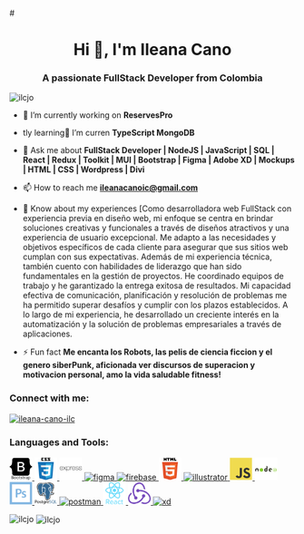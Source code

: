 #<h1 align="center">Hi 👋, I'm Ileana Cano</h1>
<h3 align="center">A passionate FullStack Developer from Colombia</h3>

<p align="left"> <img src="https://komarev.com/ghpvc/?username=ilcjo&label=Profile%20views&color=0e75b6&style=flat" alt="ilcjo" /> </p>

- 🔭 I’m currently working on **ReservesPro**

- tly learning🌱 I’m curren **TypeScript MongoDB**

- 💬 Ask me about **FullStack Developer | NodeJS | JavaScript | SQL | React | Redux | Toolkit | MUI | Bootstrap | Figma | Adobe XD | Mockups | HTML | CSS | Wordpress | Divi**

- 📫 How to reach me **ileanacanoic@gmail.com**

- 📄 Know about my experiences [Como desarrolladora web FullStack con experiencia previa en diseño web, mi enfoque se centra en brindar soluciones creativas y funcionales a través de diseños atractivos y una experiencia de usuario excepcional. Me adapto a las necesidades y objetivos específicos de cada cliente para asegurar que sus sitios web cumplan con sus expectativas. Además de mi experiencia técnica, también cuento con habilidades de liderazgo que han sido fundamentales en la gestión de proyectos. He coordinado equipos de trabajo y he garantizado la entrega exitosa de resultados. Mi capacidad efectiva de comunicación, planificación y resolución de problemas me ha permitido superar desafíos y cumplir con los plazos establecidos. A lo largo de mi experiencia, he desarrollado un creciente interés en la automatización y la solución de problemas empresariales a través de aplicaciones. 

- ⚡ Fun fact **Me encanta los Robots, las pelis de ciencia ficcion y el genero siberPunk, aficionada ver discursos de superacion y motivacion personal, amo la vida saludable fitness!**

<h3 align="left">Connect with me:</h3>
<p align="left">
<a href="https://linkedin.com/in/ileana-cano-ilc" target="blank"><img align="center" src="https://raw.githubusercontent.com/rahuldkjain/github-profile-readme-generator/master/src/images/icons/Social/linked-in-alt.svg" alt="ileana-cano-ilc" height="30" width="40" /></a>
</p>

<h3 align="left">Languages and Tools:</h3>
<p align="left"> <a href="https://getbootstrap.com" target="_blank" rel="noreferrer"> <img src="https://raw.githubusercontent.com/devicons/devicon/master/icons/bootstrap/bootstrap-plain-wordmark.svg" alt="bootstrap" width="40" height="40"/> </a> <a href="https://www.w3schools.com/css/" target="_blank" rel="noreferrer"> <img src="https://raw.githubusercontent.com/devicons/devicon/master/icons/css3/css3-original-wordmark.svg" alt="css3" width="40" height="40"/> </a> <a href="https://expressjs.com" target="_blank" rel="noreferrer"> <img src="https://raw.githubusercontent.com/devicons/devicon/master/icons/express/express-original-wordmark.svg" alt="express" width="40" height="40"/> </a> <a href="https://www.figma.com/" target="_blank" rel="noreferrer"> <img src="https://www.vectorlogo.zone/logos/figma/figma-icon.svg" alt="figma" width="40" height="40"/> </a> <a href="https://firebase.google.com/" target="_blank" rel="noreferrer"> <img src="https://www.vectorlogo.zone/logos/firebase/firebase-icon.svg" alt="firebase" width="40" height="40"/> </a> <a href="https://www.w3.org/html/" target="_blank" rel="noreferrer"> <img src="https://raw.githubusercontent.com/devicons/devicon/master/icons/html5/html5-original-wordmark.svg" alt="html5" width="40" height="40"/> </a> <a href="https://www.adobe.com/in/products/illustrator.html" target="_blank" rel="noreferrer"> <img src="https://www.vectorlogo.zone/logos/adobe_illustrator/adobe_illustrator-icon.svg" alt="illustrator" width="40" height="40"/> </a> <a href="https://developer.mozilla.org/en-US/docs/Web/JavaScript" target="_blank" rel="noreferrer"> <img src="https://raw.githubusercontent.com/devicons/devicon/master/icons/javascript/javascript-original.svg" alt="javascript" width="40" height="40"/> </a> <a href="https://nodejs.org" target="_blank" rel="noreferrer"> <img src="https://raw.githubusercontent.com/devicons/devicon/master/icons/nodejs/nodejs-original-wordmark.svg" alt="nodejs" width="40" height="40"/> </a> <a href="https://www.photoshop.com/en" target="_blank" rel="noreferrer"> <img src="https://raw.githubusercontent.com/devicons/devicon/master/icons/photoshop/photoshop-line.svg" alt="photoshop" width="40" height="40"/> </a> <a href="https://www.postgresql.org" target="_blank" rel="noreferrer"> <img src="https://raw.githubusercontent.com/devicons/devicon/master/icons/postgresql/postgresql-original-wordmark.svg" alt="postgresql" width="40" height="40"/> </a> <a href="https://postman.com" target="_blank" rel="noreferrer"> <img src="https://www.vectorlogo.zone/logos/getpostman/getpostman-icon.svg" alt="postman" width="40" height="40"/> </a> <a href="https://reactjs.org/" target="_blank" rel="noreferrer"> <img src="https://raw.githubusercontent.com/devicons/devicon/master/icons/react/react-original-wordmark.svg" alt="react" width="40" height="40"/> </a> <a href="https://redux.js.org" target="_blank" rel="noreferrer"> <img src="https://raw.githubusercontent.com/devicons/devicon/master/icons/redux/redux-original.svg" alt="redux" width="40" height="40"/> </a> <a href="https://www.adobe.com/products/xd.html" target="_blank" rel="noreferrer"> <img src="https://cdn.worldvectorlogo.com/logos/adobe-xd.svg" alt="xd" width="40" height="40"/> </a> </p>

<p><img align="left" src="https://github-readme-stats.vercel.app/api/top-langs?username=ilcjo&show_icons=true&locale=en&layout=compact" alt="ilcjo" /></p>

<p>&nbsp;<img align="center" src="https://github-readme-stats.vercel.app/api?username=ilcjo&show_icons=true&locale=en" alt="ilcjo" /></p>
